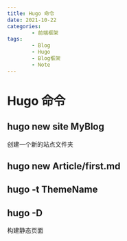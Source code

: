```yaml
---
title: Hugo 命令
date: 2021-10-22
categories:
        - 前端框架
tags:
        - Blog
        - Hugo
        - Blog框架
        - Note
---
```


# Hugo 命令

## hugo new site MyBlog

创建一个新的站点文件夹

## hugo new Article/first.md

## hugo -t ThemeName

## hugo -D

构建静态页面
